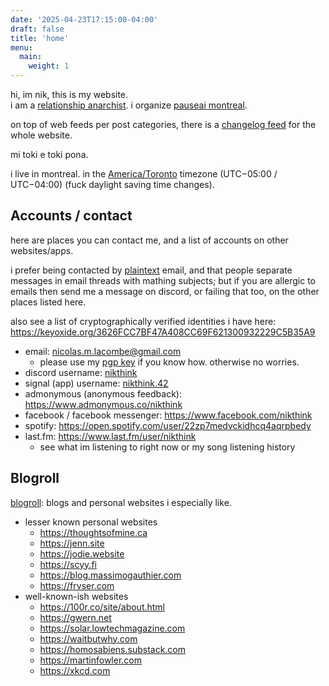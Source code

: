 ```yaml
---
date: '2025-04-23T17:15:00-04:00'
draft: false
title: 'home'
menu:
  main:
    weight: 1
---
```


hi, im nik, this is my website.  
i am a [relationship anarchist](https://theanarchistlibrary.org/library/andie-nordgren-the-short-instructional-manifesto-for-relationship-anarchy).
i organize [pauseai montreal](https://pauseai.ca/montreal).

on top of web feeds per post categories,
there is a [changelog feed](/changelog.rss) for the whole website.

mi toki e toki pona.

<!-- more -->

i live in montreal. in the [America/Toronto](https://en.wikipedia.org/wiki/Eastern_Time_Zone)
timezone (UTC−05:00 / UTC−04:00) (fuck daylight saving time changes).

## Accounts / contact
here are places you can contact me, and a list of accounts on other websites/apps.

i prefer being contacted by [plaintext](https://useplaintext.email/) email,
and that people separate messages in email threads with mathing subjects;
but if you are allergic to emails then send me a message on discord,
or failing that too, on the other places listed here.

also see a list of cryptographically verified identities i have here: https://keyoxide.org/3626FCC7BF47A408CC69F621300932229C5B35A9

- email: <nicolas.m.lacombe@gmail.com>
    - please use my [pgp key](/pgp-key.html) if you know how.
      otherwise no worries.
- discord username: [nikthink](https://discordapp.com/users/866092094015668235)
- signal (app) username: [nikthink.42](https://signal.me/#eu/mfx3Xdh38_4cB8Ic60U1thc3kASzgh8K5ppdUUUX591rYJiBxFRKCar1lX8JBb_R)
- admonymous (anonymous feedback): https://www.admonymous.co/nikthink
- facebook / facebook messenger: https://www.facebook.com/nikthink
- spotify: https://open.spotify.com/user/22zp7medvckidhcq4aqrpbedy
- last.fm: https://www.last.fm/user/nikthink
    - see what im listening to right now or my song listening history

## Blogroll
[blogroll](https://en.wikipedia.org/wiki/Blogroll): blogs and personal websites i especially like.

- lesser known personal websites
    - <https://thoughtsofmine.ca>
    - <https://jenn.site>
    - <https://jodie.website>
    - <https://scyy.fi>
    - <https://blog.massimogauthier.com>
    - <https://frvser.com>
- well-known-ish websites
    - <https://100r.co/site/about.html>
    - <https://gwern.net>
    - <https://solar.lowtechmagazine.com>
    - <https://waitbutwhy.com>
    - <https://homosabiens.substack.com>
    - <https://martinfowler.com>
    - <https://xkcd.com>
